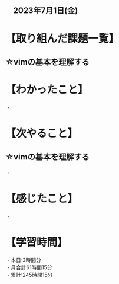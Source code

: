 ## 　2023年7月1日(金)
# 【取り組んだ課題一覧】
## ☆vimの基本を理解する
# 【わかったこと】
・
# 【次やること】
## ☆vimの基本を理解する
・<br>
# 【感じたこと】
・<br>
# 【学習時間】
・本日:2時間分<br>
・月合計61時間15分<br>
・累計:245時間15分
